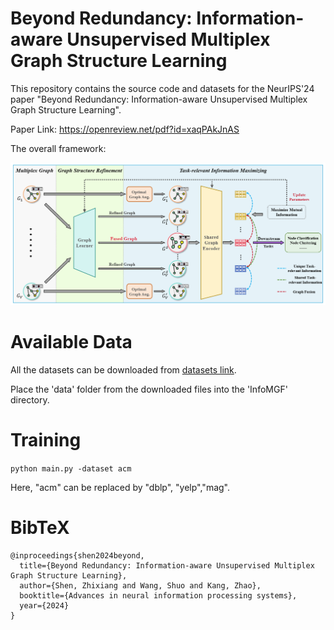# Beyond Redundancy: Information-aware Unsupervised Multiplex Graph Structure Learning

This repository contains the source code and datasets for the NeurIPS'24 paper "Beyond Redundancy: Information-aware Unsupervised Multiplex Graph Structure Learning".

Paper Link: https://openreview.net/pdf?id=xaqPAkJnAS

The overall framework:

![InfoMGF Fig](https://github.com/zxlearningdeep/InfoMGF/blob/main/framework.png)

# Available Data

All the datasets can be downloaded from [datasets link](https://drive.google.com/file/d/1WU8j5YbwNr-cD-UQEfqX8nRDW0maDbWR/view?usp=sharing).

Place the 'data' folder from the downloaded files into the 'InfoMGF' directory.


# Training

`python main.py -dataset acm` 

Here, "acm" can be replaced by "dblp", "yelp","mag".


# BibTeX

```
@inproceedings{shen2024beyond,
  title={Beyond Redundancy: Information-aware Unsupervised Multiplex Graph Structure Learning},
  author={Shen, Zhixiang and Wang, Shuo and Kang, Zhao},
  booktitle={Advances in neural information processing systems},
  year={2024}
}

```
